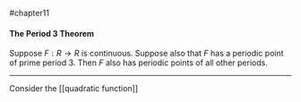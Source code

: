 #chapter11
#### The Period 3 Theorem
Suppose $F:R\rightarrow R$ is continuous. Suppose also that $F$ has a periodic point of prime period 3. Then $F$ also has periodic points of all other periods.

---

Consider the [[quadratic function]]
 